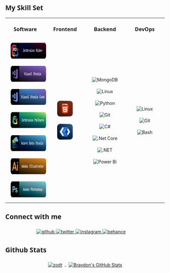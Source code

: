 <h2 style="font-family:'JetBrains Mono ExtraBold',system-ui">My Skill Set</h2>
<table>
    <tr>
        <td>
            <h3 style="text-align: center;font-family:'JetBrains Mono ExtraBold',system-ui">Software</h3> 
        </td>
        <td>
            <h3 style="text-align: center;font-family:'JetBrains Mono ExtraBold',system-ui">Frontend</h3>
        </td>
        <td>
            <h3 style="text-align: center;font-family:'JetBrains Mono ExtraBold',system-ui">Backend</h3> 
        </td>
        <td>
            <h3 style="text-align: center;font-family:'JetBrains Mono ExtraBold',system-ui">DevOps</h3> 
        </td>
    </tr>
    <tr>
        <td width="25%">
            <div align="center">
                <img style="margin: 10px;height: 50px;" src="./Assets/SoftwareBudgets/IDE/JetbrainsRider.svg" alt="Jetbrains Rider"/>
                <img style="margin: 10px;height: 50px;" src="./Assets/SoftwareBudgets/IDE/VisualStudio.svg" alt="Visual Studio"/>
                <img style="margin: 10px;height: 50px;" src="./Assets/SoftwareBudgets/IDE/VisualStudioCode.svg" alt="Visual Studio Code"/>
                <img style="margin: 10px;height: 50px;" src="./Assets/SoftwareBudgets/IDE/JetbrainsPyCharm.svg" alt="Jetbrains PyCharm"/>
                <img style="margin: 10px;height: 50px;" src="./Assets/SoftwareBudgets/IDE/AzureDataStudio.svg" alt="Azure Data Studio"/>
                <img style="margin: 10px;height: 50px;" src="./Assets/SoftwareBudgets/Art/Illustrator.svg" alt="Adobe Illustrator"/>
                <img style="margin: 10px;height: 50px;" src="./Assets/SoftwareBudgets/Art/Photoshop.svg" alt="Adobe Photoshop"/>
            </div>
        </td>
        <td width="25%">
            <div align="center">
                <img style="margin: 10px;height: 50px;" src="./Assets/Frontend/HTML5.svg" alt="HTML5" height="50" />  
                <img style="margin: 10px;height: 50px;" src="./Assets/Frontend/XAML.svg" alt="XAML" height="50" />  
            </div>
        </td>
        <td width="25%">
           <div align="center">
                <img style="margin: 10px;height: 50px;" src="https://profilinator.rishav.dev/skills-assets/mongodb-original-wordmark.svg" alt="MongoDB" height="50" />  
                <img style="margin: 10px;height: 50px;" src="https://profilinator.rishav.dev/skills-assets/linux-original.svg" alt="Linux" height="50" />  
                <img style="margin: 10px;height: 50px;" src="https://profilinator.rishav.dev/skills-assets/python-original.svg" alt="Python" height="50" />  
                <img style="margin: 10px;height: 50px;" src="https://profilinator.rishav.dev/skills-assets/git-scm-icon.svg" alt="Git" height="50" />   
                <img style="margin: 10px;height: 50px;" src="https://profilinator.rishav.dev/skills-assets/csharp-original.svg" alt="C#" height="50" />  
                <img style="margin: 10px;height: 50px;" src="https://profilinator.rishav.dev/skills-assets/dotnetcore.png" alt=".Net Core" height="50" />  
                <img style="margin: 10px;height: 50px;" src="https://profilinator.rishav.dev/skills-assets/dot-net-original-wordmark.svg" alt=".NET" height="50" />  
                <img style="margin: 10px;height: 50px;" src="https://profilinator.rishav.dev/skills-assets/powerbi.png" alt="Power Bi" height="50" />  
            </div>
        </td>
        <td width="25%">
            <div align="center">
                <img style="margin: 10px;" src="https://profilinator.rishav.dev/skills-assets/linux-original.svg" alt="Linux" height="50" />  
                <img style="margin: 10px;" src="https://profilinator.rishav.dev/skills-assets/git-scm-icon.svg" alt="Git" height="50" />  
                <img style="margin: 10px;" src="https://profilinator.rishav.dev/skills-assets/gnu_bash-icon.svg" alt="Bash" height="50" />  
            </div>
        </td>
    </tr>
</table>  
<h2 style="font-family:'JetBrains Mono ExtraBold',system-ui">Connect with me</h2>
<div style="text-align: center;margin: 5% 5% 0 0;">
    <a href="https://github.com/zodt" target="_blank">
        <img src=https://img.shields.io/badge/github-%2324292e.svg?&style=for-the-badge&logo=github&logoColor=white alt=github style="margin-bottom: 5px;" />
    </a>
    <a href="https://twitter.com/R_3pV" target="_blank">
        <img src=https://img.shields.io/badge/twitter-%2300acee.svg?&style=for-the-badge&logo=twitter&logoColor=white alt=twitter style="margin-bottom: 5px;" />
    </a>
    <a href="https://instagram.com/R_3pV" target="_blank">
        <img src=https://img.shields.io/badge/instagram-%23000000.svg?&style=for-the-badge&logo=instagram&logoColor=white alt=instagram style="margin-bottom: 5px;" />
    </a>
    <a href="https://www.behance.net/vorontsovr026d" target="_blank">
        <img src=https://img.shields.io/badge/behance-%23191919.svg?&style=for-the-badge&logo=behance&logoColor=white alt=behance style="margin-bottom: 5px;" />
    </a>
</div>
<h2 style="font-family:'JetBrains Mono ExtraBold',system-ui">Github Stats</h2>
<div style="text-align: center;">
    <a href="https://github.com/zodt">
      <img align="center" style="margin:0.5rem" src="https://github-readme-stats.vercel.app/api/top-langs/?username=zodt&hide=html,css&title_color=ffffff&text_color=c9cacc&icon_color=4AB197&bg_color=1A2B34"  alt="zodt"/>
    </a>
    <a href="https://github.com/zodt">
      <img align="center" style="margin:0.5rem" src="https://github-readme-stats.vercel.app/api?username=zodt&show_icons=true&line_height=27&count_private=true&title_color=ffffff&text_color=c9cacc&icon_color=4AB097&bg_color=1A2B34" alt="Braydon's GitHub Stats" />
    </a>

</div>  
